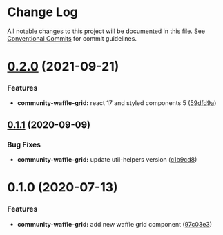 # Change Log

All notable changes to this project will be documented in this file.
See [Conventional Commits](https://conventionalcommits.org) for commit guidelines.

# [0.2.0](https://github.com/telus/tds-community/compare/@tds/community-waffle-grid@0.1.1...@tds/community-waffle-grid@0.2.0) (2021-09-21)


### Features

* **community-waffle-grid:** react 17 and styled components 5 ([59dfd9a](https://github.com/telus/tds-community/commit/59dfd9aefc5046ce5c3400be0658d8bbe465a7fd))





## [0.1.1](https://github.com/telus/tds-community/compare/@tds/community-waffle-grid@0.1.0...@tds/community-waffle-grid@0.1.1) (2020-09-09)


### Bug Fixes

* **community-waffle-grid:** update util-helpers version ([c1b9cd8](https://github.com/telus/tds-community/commit/c1b9cd8d588d99bef82278924b86a73809600b94))





# 0.1.0 (2020-07-13)


### Features

* **community-waffle-grid:** add new waffle grid component ([97c03e3](https://github.com/telus/tds-community/commit/97c03e3155547f03ec79be773d90fb72b3d81447))
